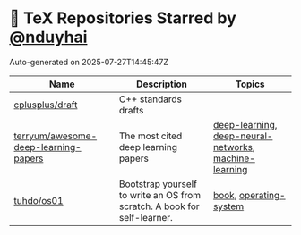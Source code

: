 # 🌟 TeX Repositories Starred by [@nduyhai](https://github.com/nduyhai)

Auto-generated on 2025-07-27T14:45:47Z

| Name | Description | Topics |
|------|-------------|-------|
| [cplusplus/draft](https://github.com/cplusplus/draft) | C++ standards drafts |  |
| [terryum/awesome-deep-learning-papers](https://github.com/terryum/awesome-deep-learning-papers) | The most cited deep learning papers | [deep-learning](https://github.com/topics/deep-learning), [deep-neural-networks](https://github.com/topics/deep-neural-networks), [machine-learning](https://github.com/topics/machine-learning) |
| [tuhdo/os01](https://github.com/tuhdo/os01) | Bootstrap yourself to write an OS from scratch. A book for self-learner. | [book](https://github.com/topics/book), [operating-system](https://github.com/topics/operating-system) |
